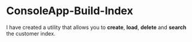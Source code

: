 # ConsoleApp-Build-Index
I have created a utility that allows you to **create**, **load**, **delete** and **search** the customer index.

